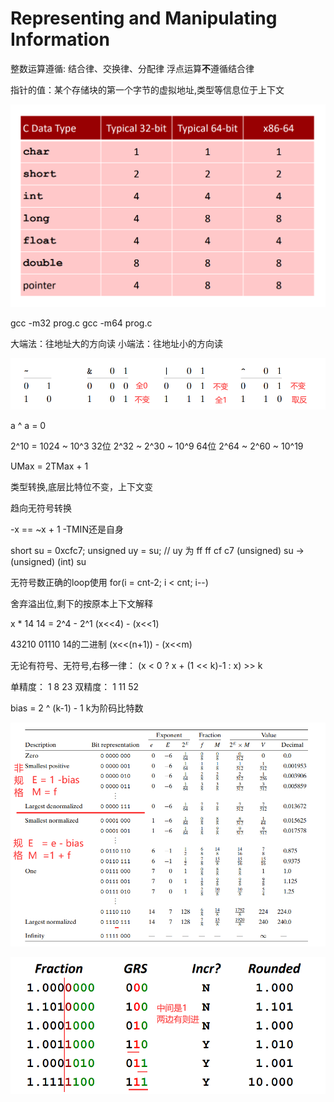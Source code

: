 # Representing and Manipulating Information

整数运算遵循: 结合律、交换律、分配律
浮点运算**不**遵循结合律

指针的值：某个存储块的第一个字节的虚拟地址,类型等信息位于上下文

![Data Representations](./Data_Representations.png)

gcc -m32 prog.c
gcc -m64 prog.c

大端法：往地址大的方向读
小端法：往地址小的方向读

![布尔代数](./布尔代数.png)

a ^ a = 0

2^10 = 1024 ~ 10^3
32位 2^32 ~ 2^30 ~ 10^9
64位 2^64 ~ 2^60 ~ 10^19

UMax = 2TMax + 1

类型转换,底层比特位不变，上下文变

趋向无符号转换

-x == ~x + 1
-TMIN还是自身

short su = 0xcfc7;
unsigned uy = su;
// uy 为 ff ff cf c7
(unsigned) su -> (unsigned) (int) su

无符号数正确的loop使用
for(i = cnt-2; i < cnt; i--)

舍弃溢出位,剩下的按原本上下文解释

x * 14
14 = 2^4 - 2^1
(x<<4) - (x<<1)

43210
01110  14的二进制
(x<<(n+1)) - (x<<m)

无论有符号、无符号,右移一律：
(x < 0 ? x + (1 << k)-1 : x) >> k

单精度： 1 8  23
双精度： 1 11 52

bias = 2 ^ (k-1) - 1
k为阶码比特数

![8位浮点数](./8位浮点数.png)

![舍入法则](./舍入法则.png)
